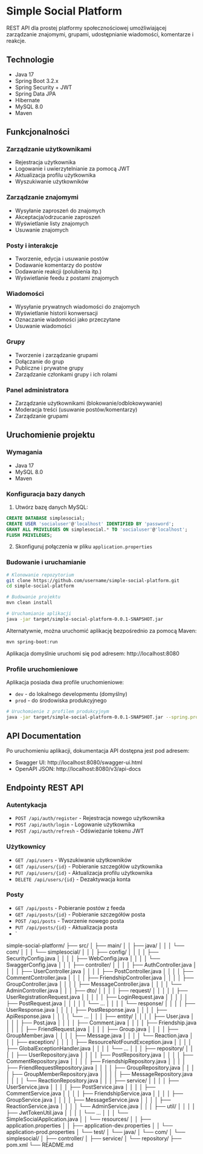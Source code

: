 # Simple Social Platform

REST API dla prostej platformy społecznościowej umożliwiającej zarządzanie znajomymi, grupami, udostępnianie wiadomości, komentarze i reakcje.

## Technologie

- Java 17
- Spring Boot 3.2.x
- Spring Security + JWT
- Spring Data JPA
- Hibernate
- MySQL 8.0
- Maven

## Funkcjonalności

### Zarządzanie użytkownikami
- Rejestracja użytkownika
- Logowanie i uwierzytelnianie za pomocą JWT
- Aktualizacja profilu użytkownika
- Wyszukiwanie użytkowników

### Zarządzanie znajomymi
- Wysyłanie zaproszeń do znajomych
- Akceptacja/odrzucanie zaproszeń
- Wyświetlanie listy znajomych
- Usuwanie znajomych

### Posty i interakcje
- Tworzenie, edycja i usuwanie postów
- Dodawanie komentarzy do postów
- Dodawanie reakcji (polubienia itp.)
- Wyświetlanie feedu z postami znajomych

### Wiadomości
- Wysyłanie prywatnych wiadomości do znajomych
- Wyświetlanie historii konwersacji
- Oznaczanie wiadomości jako przeczytane
- Usuwanie wiadomości

### Grupy
- Tworzenie i zarządzanie grupami
- Dołączanie do grup
- Publiczne i prywatne grupy
- Zarządzanie członkami grupy i ich rolami

### Panel administratora
- Zarządzanie użytkownikami (blokowanie/odblokowywanie)
- Moderacja treści (usuwanie postów/komentarzy)
- Zarządzanie grupami

## Uruchomienie projektu

### Wymagania

- Java 17
- MySQL 8.0
- Maven

### Konfiguracja bazy danych

1. Utwórz bazę danych MySQL:

```sql
CREATE DATABASE simplesocial;
CREATE USER 'socialuser'@'localhost' IDENTIFIED BY 'password';
GRANT ALL PRIVILEGES ON simplesocial.* TO 'socialuser'@'localhost';
FLUSH PRIVILEGES;
```

2. Skonfiguruj połączenia w pliku `application.properties`

### Budowanie i uruchamianie

```bash
# Klonowanie repozytorium
git clone https://github.com/username/simple-social-platform.git
cd simple-social-platform

# Budowanie projektu
mvn clean install

# Uruchamianie aplikacji
java -jar target/simple-social-platform-0.0.1-SNAPSHOT.jar
```

Alternatywnie, można uruchomić aplikację bezpośrednio za pomocą Maven:

```bash
mvn spring-boot:run
```

Aplikacja domyślnie uruchomi się pod adresem: http://localhost:8080

### Profile uruchomieniowe

Aplikacja posiada dwa profile uruchomieniowe:
- `dev` - do lokalnego developmentu (domyślny)
- `prod` - do środowiska produkcyjnego

```bash
# Uruchomienie z profilem produkcyjnym
java -jar target/simple-social-platform-0.0.1-SNAPSHOT.jar --spring.profiles.active=prod
```

## API Documentation

Po uruchomieniu aplikacji, dokumentacja API dostępna jest pod adresem:
- Swagger UI: http://localhost:8080/swagger-ui.html
- OpenAPI JSON: http://localhost:8080/v3/api-docs

## Endpointy REST API

### Autentykacja
- `POST /api/auth/register` - Rejestracja nowego użytkownika
- `POST /api/auth/login` - Logowanie użytkownika
- `POST /api/auth/refresh` - Odświeżanie tokenu JWT

### Użytkownicy
- `GET /api/users` - Wyszukiwanie użytkowników
- `GET /api/users/{id}` - Pobieranie szczegółów użytkownika
- `PUT /api/users/{id}` - Aktualizacja profilu użytkownika
- `DELETE /api/users/{id}` - Dezaktywacja konta

### Posty
- `GET /api/posts` - Pobieranie postów z feeda
- `GET /api/posts/{id}` - Pobieranie szczegółów posta
- `POST /api/posts` - Tworzenie nowego posta
- `PUT /api/posts/{id}` - Aktualizacja posta
- `

simple-social-platform/
├── src/
│   ├── main/
│   │   ├── java/
│   │   │   └── com/
│   │   │       └── simplesocial/
│   │   │           ├── config/
│   │   │           │   ├── SecurityConfig.java
│   │   │           │   ├── WebConfig.java
│   │   │           │   └── SwaggerConfig.java
│   │   │           ├── controller/
│   │   │           │   ├── AuthController.java
│   │   │           │   ├── UserController.java
│   │   │           │   ├── PostController.java
│   │   │           │   ├── CommentController.java
│   │   │           │   ├── FriendshipController.java
│   │   │           │   ├── GroupController.java
│   │   │           │   ├── MessageController.java
│   │   │           │   └── AdminController.java
│   │   │           ├── dto/
│   │   │           │   ├── request/
│   │   │           │   │   ├── UserRegistrationRequest.java
│   │   │           │   │   ├── LoginRequest.java
│   │   │           │   │   ├── PostRequest.java
│   │   │           │   │   └── ...
│   │   │           │   └── response/
│   │   │           │       ├── UserResponse.java
│   │   │           │       ├── PostResponse.java
│   │   │           │       ├── ApiResponse.java
│   │   │           │       └── ...
│   │   │           ├── entity/
│   │   │           │   ├── User.java
│   │   │           │   ├── Post.java
│   │   │           │   ├── Comment.java
│   │   │           │   ├── Friendship.java
│   │   │           │   ├── FriendRequest.java
│   │   │           │   ├── Group.java
│   │   │           │   ├── GroupMember.java
│   │   │           │   ├── Message.java
│   │   │           │   └── Reaction.java
│   │   │           ├── exception/
│   │   │           │   ├── ResourceNotFoundException.java
│   │   │           │   ├── GlobalExceptionHandler.java
│   │   │           │   └── ...
│   │   │           ├── repository/
│   │   │           │   ├── UserRepository.java
│   │   │           │   ├── PostRepository.java
│   │   │           │   ├── CommentRepository.java
│   │   │           │   ├── FriendshipRepository.java
│   │   │           │   ├── FriendRequestRepository.java
│   │   │           │   ├── GroupRepository.java
│   │   │           │   ├── GroupMemberRepository.java
│   │   │           │   ├── MessageRepository.java
│   │   │           │   └── ReactionRepository.java
│   │   │           ├── service/
│   │   │           │   ├── UserService.java
│   │   │           │   ├── PostService.java
│   │   │           │   ├── CommentService.java
│   │   │           │   ├── FriendshipService.java
│   │   │           │   ├── GroupService.java
│   │   │           │   ├── MessageService.java
│   │   │           │   ├── ReactionService.java
│   │   │           │   └── AdminService.java
│   │   │           ├── util/
│   │   │           │   ├── JwtTokenUtil.java
│   │   │           │   └── ...
│   │   │           └── SimpleSocialApplication.java
│   │   └── resources/
│   │       ├── application.properties
│   │       ├── application-dev.properties
│   │       └── application-prod.properties
│   └── test/
│       └── java/
│           └── com/
│               └── simplesocial/
│                   ├── controller/
│                   ├── service/
│                   └── repository/
├── pom.xml
└── README.md
